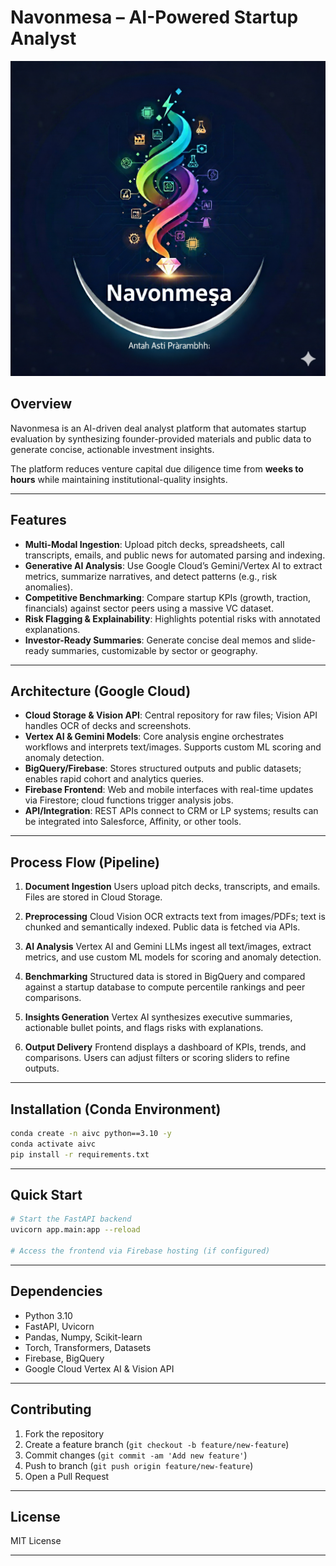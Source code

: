 # Navonmesa – AI-Powered Startup Analyst

![Navonmesa Logo](.\data\logo_navonmesa.png)

## Overview

Navonmesa is an AI-driven deal analyst platform that automates startup evaluation by synthesizing founder-provided materials and public data to generate concise, actionable investment insights.

The platform reduces venture capital due diligence time from **weeks to hours** while maintaining institutional-quality insights.

---

## Features

* **Multi-Modal Ingestion**: Upload pitch decks, spreadsheets, call transcripts, emails, and public news for automated parsing and indexing.
* **Generative AI Analysis**: Use Google Cloud’s Gemini/Vertex AI to extract metrics, summarize narratives, and detect patterns (e.g., risk anomalies).
* **Competitive Benchmarking**: Compare startup KPIs (growth, traction, financials) against sector peers using a massive VC dataset.
* **Risk Flagging & Explainability**: Highlights potential risks with annotated explanations.
* **Investor-Ready Summaries**: Generate concise deal memos and slide-ready summaries, customizable by sector or geography.

---

## Architecture (Google Cloud)

* **Cloud Storage & Vision API**: Central repository for raw files; Vision API handles OCR of decks and screenshots.
* **Vertex AI & Gemini Models**: Core analysis engine orchestrates workflows and interprets text/images. Supports custom ML scoring and anomaly detection.
* **BigQuery/Firebase**: Stores structured outputs and public datasets; enables rapid cohort and analytics queries.
* **Firebase Frontend**: Web and mobile interfaces with real-time updates via Firestore; cloud functions trigger analysis jobs.
* **API/Integration**: REST APIs connect to CRM or LP systems; results can be integrated into Salesforce, Affinity, or other tools.

---

## Process Flow (Pipeline)

1. **Document Ingestion**
   Users upload pitch decks, transcripts, and emails. Files are stored in Cloud Storage.

2. **Preprocessing**
   Cloud Vision OCR extracts text from images/PDFs; text is chunked and semantically indexed. Public data is fetched via APIs.

3. **AI Analysis**
   Vertex AI and Gemini LLMs ingest all text/images, extract metrics, and use custom ML models for scoring and anomaly detection.

4. **Benchmarking**
   Structured data is stored in BigQuery and compared against a startup database to compute percentile rankings and peer comparisons.

5. **Insights Generation**
   Vertex AI synthesizes executive summaries, actionable bullet points, and flags risks with explanations.

6. **Output Delivery**
   Frontend displays a dashboard of KPIs, trends, and comparisons. Users can adjust filters or scoring sliders to refine outputs.

---

## Installation (Conda Environment)

```bash
conda create -n aivc python==3.10 -y
conda activate aivc
pip install -r requirements.txt
```

---

## Quick Start

```bash
# Start the FastAPI backend
uvicorn app.main:app --reload

# Access the frontend via Firebase hosting (if configured)
```

---

## Dependencies

* Python 3.10
* FastAPI, Uvicorn
* Pandas, Numpy, Scikit-learn
* Torch, Transformers, Datasets
* Firebase, BigQuery
* Google Cloud Vertex AI & Vision API

---

## Contributing

1. Fork the repository
2. Create a feature branch (`git checkout -b feature/new-feature`)
3. Commit changes (`git commit -am 'Add new feature'`)
4. Push to branch (`git push origin feature/new-feature`)
5. Open a Pull Request

---

## License

MIT License

---
